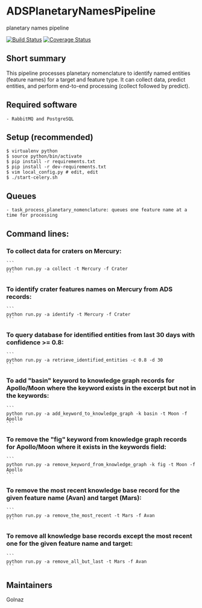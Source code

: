 # ADSPlanetaryNamesPipeline
planetary names pipeline

[![Build Status](https://github.com/adsabs/ADSPlanetaryNamesPipeline/actions/workflows/python_actions.yml/badge.svg?event=pull_request)](https://github.com/adsabs/ADSPlanetaryNamesPipeline/actions/workflows/python_actions.yml) 
[![Coverage Status](https://coveralls.io/repos/github/adsabs/ADSPlanetaryNamesPipeline/badge.svg?branch=main)](https://coveralls.io/github/adsabs/ADSPlanetaryNamesPipeline?branch=main)


## Short summary

This pipeline processes planetary nomenclature to identify named entities (feature names) for a target and feature type. It can collect data, predict entities, and perform end-to-end processing (collect followed by predict).


## Required software

    - RabbitMQ and PostgreSQL
    
    
## Setup (recommended)

    $ virtualenv python
    $ source python/bin/activate
    $ pip install -r requirements.txt
    $ pip install -r dev-requirements.txt
    $ vim local_config.py # edit, edit
    $ ./start-celery.sh


## Queues
    - task_process_planetary_nomenclature: queues one feature name at a time for processing


## Command lines:

### To collect data for craters on Mercury:
    ```
    python run.py -a collect -t Mercury -f Crater
    ```

### To identify crater features names on Mercury from ADS records:
    ```
    python run.py -a identify -t Mercury -f Crater
    ```

### To query database for identified entities from last 30 days with confidence >= 0.8:

    ```
    python run.py -a retrieve_identified_entities -c 0.8 -d 30
    ```

### To add "basin" keyword to knowledge graph records for Apollo/Moon where the keyword exists in the excerpt but not in the keywords:

    ```
    python run.py -a add_keyword_to_knowledge_graph -k basin -t Moon -f Apollo
    ```

### To remove the "fig" keyword from knowledge graph records for Apollo/Moon where it exists in the keywords field:
    ```
    python run.py -a remove_keyword_from_knowledge_graph -k fig -t Moon -f Apollo
    ```

### To remove the most recent knowledge base record for the given feature name (Avan) and target (Mars):
    ```
    python run.py -a remove_the_most_recent -t Mars -f Avan
    ```

### To remove all knowledge base records except the most recent one for the given feature name and target:
    ```
    python run.py -a remove_all_but_last -t Mars -f Avan
    ```


## Maintainers

Golnaz
